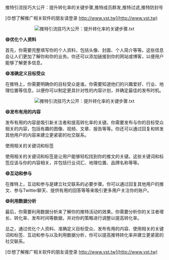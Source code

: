 推特引流技巧大公开：提升转化率的关键步骤,推特成员群发,推特过滤,推特防封号

[😍想了解推广相关软件的朋友请登录 http://www.vst.tw](http://www.vst.tw)

 <center><img src="https://vst.tw/MP4/tuiguang/png/6.png" alt="推特引流技巧大公开：提升转化率的关键步骤.txt"></center>

**😄优化个人资料**

首先，你需要完整填写你的个人资料，包括头像、封面、个人简介等等。这些信息会让人们更加了解你和你的业务。你还可以添加链接到你的网站或博客，以便用户能够了解更多信息。

**😄准确定义目标受众**

在推特上，你需要明确你的目标受众是谁。你需要知道他们的兴趣爱好、行业、地理位置等信息，以便你可以制定更具针对性的内容计划，并确定最佳的发布时机。

 <center><img src="https://vst.tw/MP4/tuiguang/png/2.png" alt="推特引流技巧大公开：提升转化率的关键步骤.txt"></center>

**😄发布有用的内容**

发布有用的内容是吸引新关注者和提高转化率的关键。你需要发布与你的目标受众相关的内容，包括有趣的图像、视频、文章、报告等等。你还可以通过回复和转发其他用户的内容来建立更紧密的社交联系。

使用相关的关键词和标签

使用相关的关键词和标签是让用户能够轻松找到你的推文的关键。这些关键词和标签应该与你的内容相关，并包括行业词汇、地理位置、品牌名称等等。

**😄互动和参与**

在推特上，互动和参与是建立社交联系的必要步骤。你可以通过回复其他用户的推文、参与Twitter聊天、提供有用的回答等等来吸引更多用户关注你的账户。

**😄利用数据分析**

最后，你需要利用数据分析来了解你的推特活动的效果。你需要分析你的关注者增长、转化率、发布时间等数据，并对你的策略进行调整以提高转化率。

总之，通过优化个人资料、准确定义目标受众、发布有用的内容、使用相关的关键词和标签、互动和参与以及利用数据分析，你可以提高推特转化率并建立更紧密的社交联系。

[😍想了解推广相关软件的朋友请登录 http://www.vst.tw](http://www.vst.tw)




